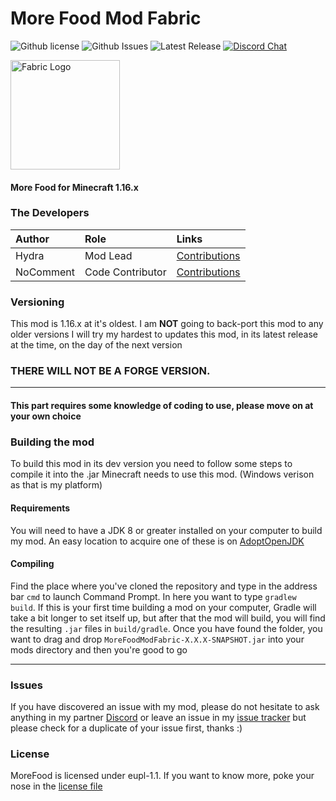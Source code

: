 # More Food Mod Fabric
![Github license](https://img.shields.io/github/license/SerumHydra/MoreFoodModFabric.svg?label=License)
![Github Issues](https://img.shields.io/github/issues/SerumHydra/MoreFoodModFabric.svg?label=Issues)
![Latest Release](https://img.shields.io/github/v/release/SerumHydra/MoreFoodModFabric?label=Latest%20Release)
[![Discord Chat](https://img.shields.io/badge/Chat%20on-Discord-7289DA)](https://discord.gg/28N2Eeq2tT)

<a href="https://www.modrinth.com/mod/fabric-api" rel="nofollow"><img src="https://i.imgur.com/Ol1Tcf8.png" alt="Fabric Logo" width="175"></a>

#### More Food for Minecraft 1.16.x

### The Developers

| Author   | Role   | Links   |
|:---------|:-------|:--------|
| Hydra | Mod Lead | [Contributions](https://www.github.com/SerumHydra/MoreFoodModFabric/commits?author=SerumHydra) |
| NoComment | Code Contributor| [Contributions](https://www.github.com/SerumHydra/MoreFoodModFabric/commits?author=SerumHydra) |
### Versioning
This mod is 1.16.x at it's oldest. I am **NOT** going to back-port this mod to any older versions
I will try my hardest to updates this mod, in its latest release at the time, on the day of the next version
### THERE WILL NOT BE A FORGE VERSION.

----
#### This part requires some knowledge of coding to use, please move on at your own choice
### Building the mod
To build this mod in its dev version you need to follow some steps to compile it into the .jar Minecraft needs to use this mod. (Windows verison as that is my platform)

#### Requirements
You will need to have a JDK 8 or greater installed on your computer to build my mod. An easy location to acquire one of these is on [AdoptOpenJDK](https://adoptopenjdk.net)

#### Compiling
Find the place where you've cloned the repository and type in the address bar `cmd` to launch Command Prompt. In here you want to type `gradlew build`. If this is your first time building a mod on your computer, Gradle will take a bit longer to set itself up, but after that the mod will build, you will find the resulting `.jar` files in `build/gradle`. Once you have found the folder, you want to drag and drop `MoreFoodModFabric-X.X.X-SNAPSHOT.jar` into your mods directory and then you're good to go

----

### Issues
If you have discovered an issue with my mod, please do not hesitate to ask anything in my partner [Discord](https://discord.gg/28N2Eeq2tT) or leave an issue in my [issue tracker](https://www.github.com/SerumHydra/MoreFoodModFabric/issues) but please check for a duplicate of your issue first, thanks :)


### License
MoreFood is licensed under eupl-1.1. If you want to know more, poke your nose in the [license file](https://github.com/SerumHydra/MoreFoodModFabric/blob/main/LICENSE)
